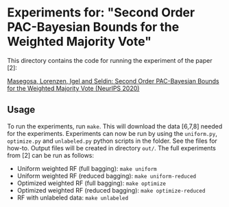# Experiments for: "Second Order PAC-Bayesian Bounds for the Weighted Majority Vote"
This directory contains the code for running the experiment of the paper [2]:

[Masegosa, Lorenzen, Igel and Seldin: Second Order PAC-Bayesian Bounds for the Weighted Majority Vote (NeurIPS 2020)](https://arxiv.org/abs/2007.13532)

## Usage
To run the experiments, run `make`. This will download the data [6,7,8] needed for the experiments.
Experiments can now be run by using the `uniform.py`, `optimize.py` and `unlabeled.py` python scripts in the folder. See the files for how-to. Output files will be created in directory `out/`.
The full experiments from [2] can be run as follows:

* Uniform weighted RF (full bagging): `make uniform`
* Uniform weighted RF (reduced bagging): `make uniform-reduced`
* Optimized weighted RF (full bagging): `make optimize`
* Optimized weighted RF (reduced bagging): `make optimize-reduced`
* RF with unlabeled data: `make unlabeled`

